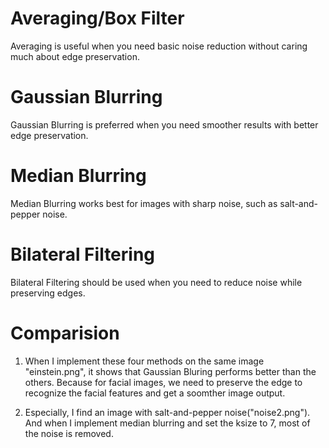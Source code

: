 # Averaging/Box Filter
Averaging is useful when you need basic noise reduction without caring much about edge preservation.

# Gaussian Blurring 
Gaussian Blurring is preferred when you need smoother results with better edge preservation.

# Median Blurring
Median Blurring works best for images with sharp noise, such as salt-and-pepper noise.

# Bilateral Filtering 
Bilateral Filtering should be used when you need to reduce noise while preserving edges.

# Comparision
1. When I implement these four methods on the same image "einstein.png", it shows that Gaussian Bluring performs better than the others.
Because for facial images, we need to preserve the edge to recognize the facial features and get a soomther image output.

2. Especially, I find an image with salt-and-pepper noise("noise2.png"). And when I implement median blurring and set the ksize to 7, most of the noise is removed.
